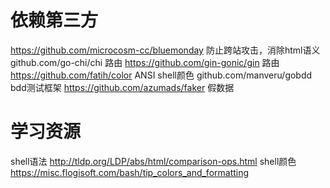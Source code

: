 依赖第三方
=============================================================================
https://github.com/microcosm-cc/bluemonday 防止跨站攻击，消除html语义
github.com/go-chi/chi 路由
https://github.com/gin-gonic/gin  路由
https://github.com/fatih/color ANSI shell颜色
github.com/manveru/gobdd bdd测试框架
https://github.com/azumads/faker 假数据

学习资源
=============================================================================
shell语法 http://tldp.org/LDP/abs/html/comparison-ops.html
shell颜色 https://misc.flogisoft.com/bash/tip_colors_and_formatting


